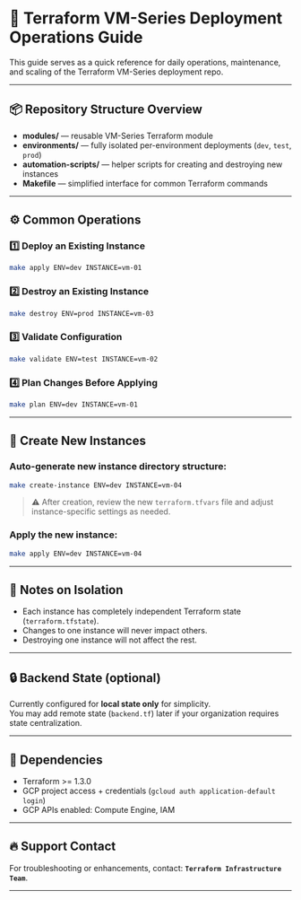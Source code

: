 
# 🚀 Terraform VM-Series Deployment Operations Guide

This guide serves as a quick reference for daily operations, maintenance, and scaling of the Terraform VM-Series deployment repo.

---

## 📦 Repository Structure Overview

- **modules/** — reusable VM-Series Terraform module
- **environments/** — fully isolated per-environment deployments (`dev`, `test`, `prod`)
- **automation-scripts/** — helper scripts for creating and destroying new instances
- **Makefile** — simplified interface for common Terraform commands

---

## ⚙️ Common Operations

### 1️⃣ Deploy an Existing Instance

```bash
make apply ENV=dev INSTANCE=vm-01
```

### 2️⃣ Destroy an Existing Instance

```bash
make destroy ENV=prod INSTANCE=vm-03
```

### 3️⃣ Validate Configuration

```bash
make validate ENV=test INSTANCE=vm-02
```

### 4️⃣ Plan Changes Before Applying

```bash
make plan ENV=dev INSTANCE=vm-01
```

---

## 🔧 Create New Instances

### Auto-generate new instance directory structure:

```bash
make create-instance ENV=dev INSTANCE=vm-04
```

> ⚠️ After creation, review the new `terraform.tfvars` file and adjust instance-specific settings as needed.

### Apply the new instance:

```bash
make apply ENV=dev INSTANCE=vm-04
```

---

## 📝 Notes on Isolation

- Each instance has completely independent Terraform state (`terraform.tfstate`).
- Changes to one instance will never impact others.
- Destroying one instance will not affect the rest.

---

## 🔒 Backend State (optional)

Currently configured for **local state only** for simplicity.  
You may add remote state (`backend.tf`) later if your organization requires state centralization.

---

## 🧰 Dependencies

- Terraform >= 1.3.0
- GCP project access + credentials (`gcloud auth application-default login`)
- GCP APIs enabled: Compute Engine, IAM

---

## 🔥 Support Contact

For troubleshooting or enhancements, contact: **`Terraform Infrastructure Team`**.

---

